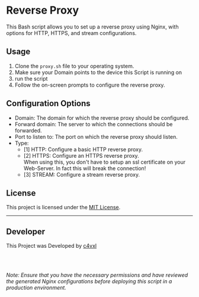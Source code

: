 # Reverse Proxy
This Bash script allows you to set up a reverse proxy using Nginx, with options for HTTP, HTTPS, and stream configurations.

## Usage
1. Clone the `proxy.sh` file to your operating system.
2. Make sure your Domain points to the device this Script is running on
3. run the script
4. Follow the on-screen prompts to configure the reverse proxy.

## Configuration Options
- Domain: The domain for which the reverse proxy should be configured.
- Forward domain: The server to which the connections should be forwarded.
- Port to listen to: The port on which the reverse proxy should listen.
- Type:
    - [1] HTTP: Configure a basic HTTP reverse proxy.
    - [2] HTTPS: Configure an HTTPS reverse proxy.<br>
      When using this, you don't have to setup an ssl certificate on your Web-Server. In fact this will break the connection!
    - [3] STREAM: Configure a stream reverse proxy.



## License

This project is licensed under the [MIT License](LICENSE).

---

## Developer
This Project was Developed by [c4vxl](https://c4vxl.de)

<br><br>

_Note: Ensure that you have the necessary permissions and have reviewed the generated Nginx configurations before deploying this script in a production environment._
